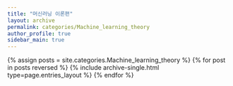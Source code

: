 ```yaml
---
title: "머신러닝 이론편"
layout: archive
permalink: categories/Machine_learning_theory
author_profile: true
sidebar_main: true
---
```


{% assign posts = site.categories.Machine_learning_theory %}
{% for post in posts reversed %} {% include archive-single.html type=page.entries_layout %} {% endfor %}

